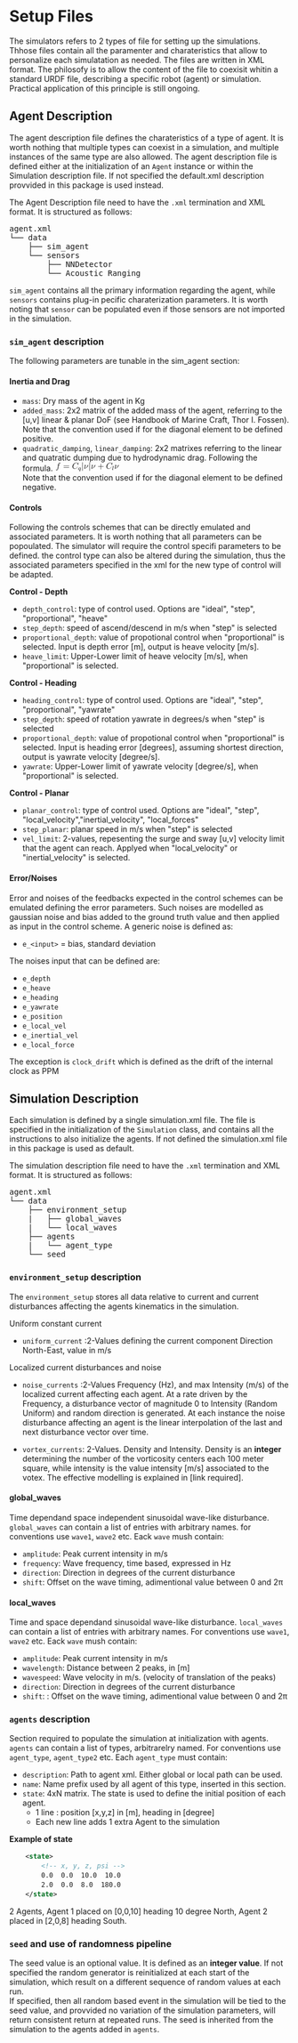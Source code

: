 # Setup Files
The simulators refers to 2 types of file for setting up the simulations. Thhose files contain all the paramenter and charateristics that allow to personalize each simulatation as needed. The files are written in XML format. 
The philosofy is to allow the content of the file to coexisit whitin a standard URDF file, describing a specific robot  (agent) or simulation. Practical application of this principle is still ongoing. 

## Agent Description
The agent description file defines the charateristics of a type of agent. It is worth nothing that multiple types can coexist in a simulation, and multiple instances of the same type are also allowed. The agent description file is defined either at the initialization of an `Agent` instance or within the Simulation description file. If not specified the default.xml description provvided in this package is used instead. 

The Agent Description file need to have the `.xml` termination and XML format. It is structured as follows: 

<pre>
agent.xml 
└── data  
    ├── sim_agent
    └── sensors 
        ├── NNDetector
        └── Acoustic_Ranging
</pre>

`sim_agent` contains all the primary information regarding the agent, while `sensors` contains plug-in pecific charaterization parameters. It is worth noting that `sensor` can be populated even if those sensors are not imported in the simulation.

### `sim_agent` description
The following parameters are tunable in the sim_agent section:

#### Inertia and Drag

- `mass`: Dry mass of the agent in Kg
- `added_mass`: 2x2 matrix of the added mass of the agent, referring to the [u,v] linear & planar DoF (see Handbook of Marine Craft, Thor I. Fossen). Note that the convention used if for the diagonal element to be defined positive.
- `quadratic_damping`, `linear_damping`: 2x2 matrixes referring to the linear and quatratic dumping due to hydrodynamic drag. Following the formula. 
    ![Equation](drag.jpg)  
    Note that the convention used if for the diagonal element to be defined negative.


#### Controls
Following the controls schemes that can be directly emulated and associated parameters. It is worth nothing that all parameters can be popoulated. The simulator will require the control specifi parameters to be defined. the control type can also be altered during the simulation, thus the associated parameters specified in the xml for the new type of control will be adapted.

**Control - Depth**
- `depth_control`: type of control used. Options are "ideal", "step", "proportional", "heave"
- `step_depth`: speed of ascend/descend in m/s when "step" is selected
- `proportional_depth`: value of propotional control when "proportional" is selected. Input is depth error [m], output is heave velocity [m/s].
- `heave_limit`: Upper-Lower limit of heave velocity [m/s], when "proportional" is selected.

**Control - Heading**
- `heading_control`: type of control used. Options are "ideal", "step", "proportional", "yawrate"
- `step_depth`: speed of rotation yawrate in degrees/s when "step" is selected
- `proportional_depth`: value of propotional control when "proportional" is selected. Input is heading error [degrees], assuming shortest direction, output is yawrate velocity [degree/s].
- `yawrate`: Upper-Lower limit of yawrate velocity [degree/s], when "proportional" is selected.

**Control - Planar**
- `planar_control`: type of control used. Options are "ideal", "step", "local_velocity","inertial_velocity", "local_forces"
- `step_planar`: planar speed in m/s when "step" is selected
- `vel_limit`: 2-values, repesenting the surge and sway [u,v] velocity limit that the agent can reach. Applyed when "local_velocity" or "inertial_velocity" is selected.

#### Error/Noises
Error and noises of the feedbacks expected in the control schemes can be emulated defining the error parameters. Such noises are modelled as gaussian noise and bias added to the ground truth value and then applied as input in the control scheme. A generic noise is defined as:
- `e_<input>` = bias, standard deviation  

The noises input that can be defined are:
- `e_depth`
- `e_heave`
- `e_heading`
- `e_yawrate`
- `e_position`
- `e_local_vel`
- `e_inertial_vel`
- `e_local_force`

The exception is `clock_drift` which is defined as the drift of the internal clock as PPM

## Simulation Description
Each simulation is defined by a single simulation.xml file. The file is specified in the initialization of the `Simulation` class, and contains all the instructions to also initialize the agents. If not defined the simulation.xml file in this package is used as default.  

The simulation description file need to have the `.xml` termination and XML format. It is structured as follows: 

<pre>
agent.xml 
└── data  
    ├── environment_setup
    |   ├── global_waves
    |   └── local_waves
    ├── agents 
    |   └── agent_type
    └── seed
</pre>

### `environment_setup` description
The `environment_setup` stores all data relative to current and current disturbances affecting the agents kinematics in the simulation.

Uniform constant current
- `uniform_current` :2-Values defining the current component Direction North-East, value in m/s

Localized current disturbances and noise
- `noise_currents` :2-Values Frequency (Hz), and max Intensity (m/s) of the localized current affecting each agent. At a rate driven by the Frequency, a disturbance vector of magnitude 0 to Intensity (Random Uniform) and random direction is generated. At each instance the noise disturbance affecting an agent is the linear interpolation of the last and next disturbance vector over time.

- `vortex_currents`: 2-Values. Density and Intensity. Density is an **integer** determining the number of the vorticosity centers each 100 meter square, while intensity is the value intensity [m/s] associated to the votex. The effective modelling is explained in [link required].


#### global_waves
Time dependand space independent sinusoidal wave-like disturbance. `global_waves` can contain a list of entries with arbitrary names. for conventions use `wave1`, `wave2` etc. Eack `wave` mush contain:

- `amplitude`: Peak current intensity in m/s
- `frequency`: Wave frequency, time based, expressed in Hz
- `direction`: Direction in degrees of the current disturbance
- `shift`: Offset on the wave timing, adimentional value between 0 and 2π

#### local_waves
Time and space dependand sinusoidal wave-like disturbance. `local_waves` can contain a list of entries with arbitrary names. For conventions use `wave1`, `wave2` etc. Eack `wave` mush contain:

- `amplitude`: Peak current intensity in m/s
- `wavelength`: Distance between 2 peaks, in [m]
- `wavespeed`: Wave velocity in m/s. (velocity of translation of the peaks)
- `direction`: Direction in degrees of the current disturbance
- `shift`: : Offset on the wave timing, adimentional value between 0 and 2π

### `agents` description
Section required to populate the simulation at initialization with agents. `agents` can contain a list of types, arbitrarelry named. For conventions use `agent_type`, `agent_type2` etc. Each `agent_type` must contain:

- `description`: Path to agent xml. Either global or local path can be used.
- `name`: Name prefix used by all agent of this type, inserted in this section. 
- `state`: 4xN matrix. The state is used to define the initial position of each agent.
    * 1 line : position [x,y,z] in [m], heading in [degree]
    * Each new line adds 1 extra Agent to the simulation

**Example of state**
```xml
    <state>
        <!-- x, y, z, psi -->
        0.0  0.0  10.0  10.0
        2.0  0.0  8.0  180.0
    </state>
```
2 Agents, Agent 1 placed on [0,0,10] heading 10 degree North, Agent 2 placed in [2,0,8] heading South. 

### `seed` and use of randomness pipeline
The seed value is an optional value. It is defined as an **integer value**. If not specified the random generator is reinitialized at each start of the simulation, which result on a different sequence of random values at each run.  
If specified, then all random based event in the simulation will be tied to the seed value, and provvided no variation of the simulation parameters, will return consistent return at repeated runs. The seed is inherited from the simulation to the agents added in `agents`. 